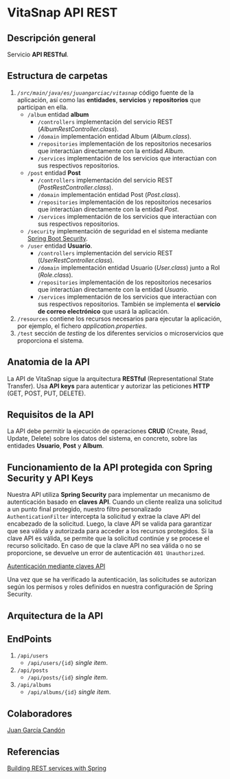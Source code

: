 # VitaSnap API REST

## Descripción general

Servicio **API RESTful**.

## Estructura de carpetas

1. *`/src/main/java/es/juuangarciac/vitasnap`* código fuente de la aplicación, así como las **entidades**, **servicios** y **repositorios** que participan en ella.
    - `/album` entidad **album**
         - `/controllers` implementación del servicio REST (*AlbumRestController.class*).
        - `/domain` implementación entidad Album (*Album.class*).
        - `/repositories` implementación de los repositorios necesarios que interactúan directamente con la entidad *Album*.
        - `/services` implementación de los servicios que interactúan con sus respectivos repositorios.
    - `/post` entidad **Post**
         - `/controllers` implementación del servicio REST (*PostRestController.class*).
        - `/domain` implementación entidad Post (*Post.class*).
        - `/repositories` implementación de los repositorios necesarios que interactúan directamente con la entidad *Post*.
        - `/services` implementación de los servicios que interactúan con sus respectivos repositorios. 
    - `/security` implementación de seguridad en el sistema mediante [Spring Boot Security](https://spring.io/projects/spring-security).
    - `/user` entidad **Usuario**.
        - `/controllers` implementación del servicio REST (*UserRestController.class*).
        - `/domain` implementación entidad Usuario (*User.class*) junto a Rol (*Role.class*).
        - `/repositories` implementación de los repositorios necesarios que interactúan directamente con la entidad *Usuario*.
        - `/services` implementación de los servicios que interactúan con sus respectivos repositorios. También se implementa el **servicio de correo electrónico** que usará la aplicación.
2. `/resources` contiene los recursos necesarios para ejecutar la aplicación, por ejemplo, el fichero *application.properties*.
3. `/test` sección de *testing* de los diferentes servicios o microservicios que proporciona el sistema.

## Anatomia de la API

La API de VitaSnap sigue la arquitectura **RESTful** (Representational State Transfer). Usa **API keys** para autenticar y autorizar las peticiones **HTTP** (GET, POST, PUT, DELETE).

## Requisitos de la API

La API debe permitir la ejecución de operaciones **CRUD** (Create,  Read, Update, Delete) sobre los datos del sistema, en concreto, sobre las entidades **Usuario**, **Post** y **Album**.

## Funcionamiento de la API protegida con Spring Security y API Keys

Nuestra API utiliza **Spring Security** para implementar un mecanismo de autenticación basado en **claves API**. Cuando un cliente realiza una solicitud a un punto final protegido, nuestro filtro personalizado `AuthenticationFilter` intercepta la solicitud y extrae la clave API del encabezado de la solicitud. Luego, la clave API se valida para garantizar que sea válida y autorizada para acceder a los recursos protegidos. Si la clave API es válida, se permite que la solicitud continúe y se procese el recurso solicitado. En caso de que la clave API no sea válida o no se proporcione, se devuelve un error de autenticación `401 Unauthorized`.

[Autenticación mediante claves API](img/resources/APIKeyAuthentication.png)

Una vez que se ha verificado la autenticación, las solicitudes se autorizan según los permisos y roles definidos en nuestra configuración de Spring Security.

## Arquitectura de la API

## EndPoints
1. `/api/users`
    - `/api/users/{id}` *single item*.
2. `/api/posts`
    - `/api/posts/{id}` *single item*.
3. `/api/albums`
    - `/api/albums/{id}` *single item*.

## Colaboradores
[Juan García Candón](https://github.com/juuangarciac)


## Referencias
[Building REST services with Spring](https://spring.io/guides/tutorials/rest)